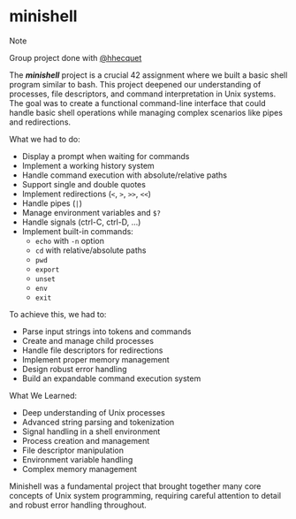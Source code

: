 # minishell

>[!NOTE]
> Group project done with [@hhecquet](https://github.com/hhecquet)

The ***minishell*** project is a crucial 42 assignment where we built a basic shell program similar to bash. This project deepened our understanding of processes, file descriptors, and command interpretation in Unix systems. The goal was to create a functional command-line interface that could handle basic shell operations while managing complex scenarios like pipes and redirections.

What we had to do:
* Display a prompt when waiting for commands
* Implement a working history system
* Handle command execution with absolute/relative paths
* Support single and double quotes
* Implement redirections (`<`, `>`, `>>`, `<<`)
* Handle pipes (`|`)
* Manage environment variables and `$?`
* Handle signals (ctrl-C, ctrl-D, ...)
* Implement built-in commands:
  * `echo` with `-n` option
  * `cd` with relative/absolute paths
  * `pwd`
  * `export`
  * `unset`
  * `env`
  * `exit`

To achieve this, we had to:
* Parse input strings into tokens and commands
* Create and manage child processes
* Handle file descriptors for redirections
* Implement proper memory management
* Design robust error handling
* Build an expandable command execution system

What We Learned:
* Deep understanding of Unix processes
* Advanced string parsing and tokenization
* Signal handling in a shell environment
* Process creation and management
* File descriptor manipulation
* Environment variable handling
* Complex memory management

Minishell was a fundamental project that brought together many core concepts of Unix system programming, requiring careful attention to detail and robust error handling throughout.
